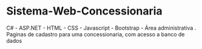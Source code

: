 # Sistema-Web-Concessionaria
C# - ASP.NET - HTML - CSS - Javascript - Bootstrap - Área administrativa . Paginas de cadastro para uma concessionaria, com acesso a banco de dados
